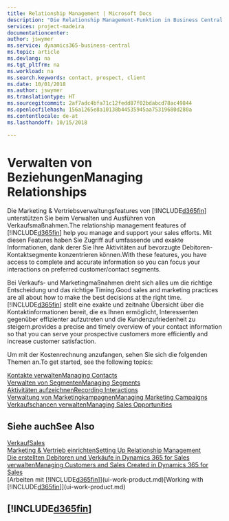 ```yaml
---
title: Relationship Management | Microsoft Docs
description: "Die Relationship Management-Funktion in Business Central unterstützt Ihr Verkaufsanstrengungen und Sie können damit auf Informationen Ihrer Kontakte und auf Vermögensfunktionen effizient zugreifen."
services: project-madeira
documentationcenter: 
author: jswymer
ms.service: dynamics365-business-central
ms.topic: article
ms.devlang: na
ms.tgt_pltfrm: na
ms.workload: na
ms.search.keywords: contact, prospect, client
ms.date: 10/01/2018
ms.author: jswymer
ms.translationtype: HT
ms.sourcegitcommit: 2af7adc4bfa71c12fedd87f02bdabcd78ac49844
ms.openlocfilehash: 156a1265e8a10138b44535945aa75319680d280a
ms.contentlocale: de-at
ms.lasthandoff: 10/15/2018

---
```

# <a name="managing-relationships"></a><span data-ttu-id="c94bc-103">Verwalten von Beziehungen</span><span class="sxs-lookup"><span data-stu-id="c94bc-103">Managing Relationships</span></span>
<span data-ttu-id="c94bc-104">Die Marketing & Vertriebsverwaltungsfeatures von [!INCLUDE[d365fin](includes/d365fin_md.md)] unterstützen Sie beim Verwalten und Ausführen von Verkaufsmaßnahmen.</span><span class="sxs-lookup"><span data-stu-id="c94bc-104">The relationship management features of [!INCLUDE[d365fin](includes/d365fin_md.md)] help you manage and support your sales efforts.</span></span> <span data-ttu-id="c94bc-105">Mit diesen Features haben Sie Zugriff auf umfassende und exakte Informationen, dank derer Sie Ihre Aktivitäten auf bevorzugte Debitoren-Kontaktsegmente konzentrieren können.</span><span class="sxs-lookup"><span data-stu-id="c94bc-105">With these features, you have access to complete and accurate information so you can focus your interactions on preferred customer/contact segments.</span></span>

<span data-ttu-id="c94bc-106">Bei Verkaufs- und Marketingmaßnahmen dreht sich alles um die richtige Entscheidung und das richtige Timing.</span><span class="sxs-lookup"><span data-stu-id="c94bc-106">Good sales and marketing practices are all about how to make the best decisions at the right time.</span></span> [!INCLUDE[d365fin](includes/d365fin_md.md)] <span data-ttu-id="c94bc-107">stellt eine exakte und zeitnahe Übersicht über die Kontaktinformationen bereit, die es Ihnen ermöglicht, Interessenten gegenüber effizienter aufzutreten und die Kundenzufriedenheit zu steigern.</span><span class="sxs-lookup"><span data-stu-id="c94bc-107">provides a precise and timely overview of your contact information so that you can serve your prospective customers more efficiently and increase customer satisfaction.</span></span>

<span data-ttu-id="c94bc-108">Um mit der Kostenrechnung anzufangen, sehen Sie sich die folgenden Themen an.</span><span class="sxs-lookup"><span data-stu-id="c94bc-108">To get started, see the following topics:</span></span>

[<span data-ttu-id="c94bc-109">Kontakte verwalten</span><span class="sxs-lookup"><span data-stu-id="c94bc-109">Managing Contacts</span></span>](marketing-contacts.md)  
[<span data-ttu-id="c94bc-110">Verwalten von Segmenten</span><span class="sxs-lookup"><span data-stu-id="c94bc-110">Managing Segments</span></span>](marketing-segments.md)  
[<span data-ttu-id="c94bc-111">Aktivitäten aufzeichnen</span><span class="sxs-lookup"><span data-stu-id="c94bc-111">Recording Interactions</span></span>](marketing-interactions.md)  
[<span data-ttu-id="c94bc-112">Verwaltung von Marketingkampagnen</span><span class="sxs-lookup"><span data-stu-id="c94bc-112">Managing Marketing Campaigns</span></span>](marketing-campaigns.md)  
[<span data-ttu-id="c94bc-113">Verkaufschancen verwalten</span><span class="sxs-lookup"><span data-stu-id="c94bc-113">Managing Sales Opportunities</span></span>](marketing-manage-sales-opportunities.md)

## <a name="see-also"></a><span data-ttu-id="c94bc-114">Siehe auch</span><span class="sxs-lookup"><span data-stu-id="c94bc-114">See Also</span></span>
[<span data-ttu-id="c94bc-115">Verkauf</span><span class="sxs-lookup"><span data-stu-id="c94bc-115">Sales</span></span>](sales-manage-sales.md)  
[<span data-ttu-id="c94bc-116">Marketing & Vertrieb einrichten</span><span class="sxs-lookup"><span data-stu-id="c94bc-116">Setting Up Relationship Management</span></span>](marketing-setup-marketing.md)  
[<span data-ttu-id="c94bc-117">Die erstellten Debitoren und Verkäufe in Dynamics 365 for Sales verwalten</span><span class="sxs-lookup"><span data-stu-id="c94bc-117">Managing Customers and Sales Created in Dynamics 365 for Sales</span></span>](marketing-integrate-dynamicscrm.md)  
<span data-ttu-id="c94bc-118">[Arbeiten mit [!INCLUDE[d365fin](includes/d365fin_md.md)]](ui-work-product.md)</span><span class="sxs-lookup"><span data-stu-id="c94bc-118">[Working with [!INCLUDE[d365fin](includes/d365fin_md.md)]](ui-work-product.md)</span></span>  

## [!INCLUDE[d365fin](includes/free_trial_md.md)]  
 

